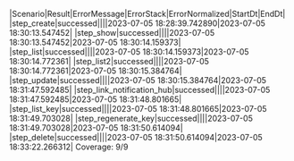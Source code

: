|Scenario|Result|ErrorMessage|ErrorStack|ErrorNormalized|StartDt|EndDt|
|step_create|successed||||2023-07-05 18:28:39.742890|2023-07-05 18:30:13.547452|
|step_show|successed||||2023-07-05 18:30:13.547452|2023-07-05 18:30:14.159373|
|step_list|successed||||2023-07-05 18:30:14.159373|2023-07-05 18:30:14.772361|
|step_list2|successed||||2023-07-05 18:30:14.772361|2023-07-05 18:30:15.384764|
|step_update|successed||||2023-07-05 18:30:15.384764|2023-07-05 18:31:47.592485|
|step_link_notification_hub|successed||||2023-07-05 18:31:47.592485|2023-07-05 18:31:48.801665|
|step_list_key|successed||||2023-07-05 18:31:48.801665|2023-07-05 18:31:49.703028|
|step_regenerate_key|successed||||2023-07-05 18:31:49.703028|2023-07-05 18:31:50.614094|
|step_delete|successed||||2023-07-05 18:31:50.614094|2023-07-05 18:33:22.266312|
Coverage: 9/9
